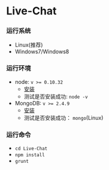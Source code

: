 Live-Chat
==============

### 运行系统
- Linux(推荐)
- Windows7/Windows8

### 运行环境  
- node: `v >= 0.10.32`
	- [安装](http://nodejs.org/)
	- 测试是否安装成功: `node -v`
- MongoDB: `v >= 2.4.9`
	- [安装](http://www.mongodb.org/downloads)
	- 测试是否安装成功： `mongo`(Linux)

### 运行命令
- `cd Live-Chat`
- `npm install`
- `grunt`
